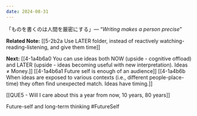 ```yaml
---
date: 2024-08-31
---
```

「ものを書くのは人間を厳密にする」— “*Writing makes a person precise*”

**Related Note:**
[[5-2b2a Use LATER folder, instead of reactively watching-reading-listening, and give them time]]

**Next:**
[[4-1a4b6a0 You can use ideas both NOW (upside - cognitive offload) and LATER (upside - ideas becoming useful with new interpretation). Ideas ≠ Money.]]
[[4-1a4b6a1 Future self is enough of an audience]]
[[4-1a4b6b When ideas are exposed to various contexts (i.e., different people-place-time) they often find unexpected match. Ideas have timing.]]

[[QUE5 - Will I care about this a year from now, 10 years, 80 years]]

Future-self and long-term thinking
#FutureSelf